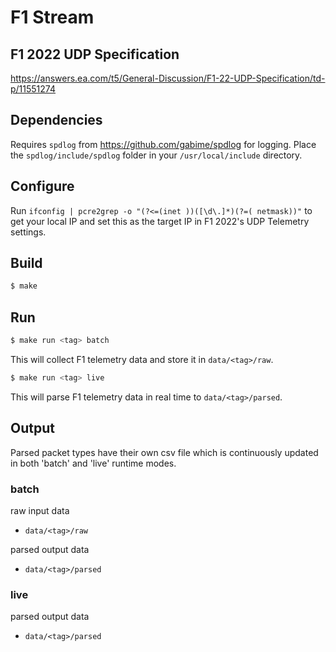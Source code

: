 # F1 Stream

## F1 2022 UDP Specification

https://answers.ea.com/t5/General-Discussion/F1-22-UDP-Specification/td-p/11551274

## Dependencies

Requires `spdlog` from https://github.com/gabime/spdlog for logging. Place the `spdlog/include/spdlog` folder in your `/usr/local/include` directory.

## Configure

Run `ifconfig | pcre2grep -o "(?<=(inet ))([\d\.]*)(?=( netmask))"` to get your local IP and set this as the target IP in F1 2022's UDP Telemetry settings.

## Build

```sh
$ make
```

## Run

```sh
$ make run <tag> batch
```

This will collect F1 telemetry data and store it in `data/<tag>/raw`.

```sh
$ make run <tag> live
```

This will parse F1 telemetry data in real time to `data/<tag>/parsed`.

## Output

Parsed packet types have their own csv file which is continuously updated in both 'batch' and 'live' runtime modes.

### batch

raw input data
 - `data/<tag>/raw`

parsed output data
 - `data/<tag>/parsed`

### live

parsed output data
 - `data/<tag>/parsed`
